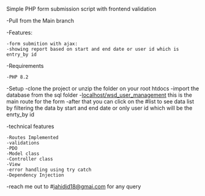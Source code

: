 Simple PHP form submission script with frontend validation


-Pull from the Main branch

-Features:

    -form submition with ajax:
    -showing report based on start and end date or user id which is entry_by id


-Requirements

    -PHP 8.2

-Setup
    -clone the project or unzip the folder on your root htdocs
    -import the database from the sql folder
    -[localhost/wsd_user_management](http://localhost/form-submit-with-frontend-validation/) this is the main route for the form 
    -after that you can click on the #list to see data list by filtering the data by start and end date or only user id which will be the enrty_by id


-technical features

    -Routes Implemented
    -validations
    -PDO
    -Model class
    -Controller class
    -View
    -error handling using try catch
    -Dependency Injection

-reach me out to #jahidjd18@gmai.com for any query 

